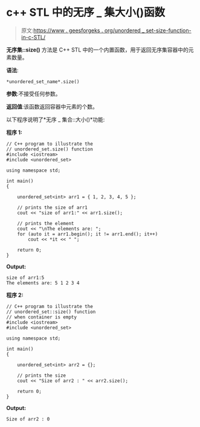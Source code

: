 # c++ STL 中的无序 _ 集大小()函数

> 原文:[https://www . geesforgeks . org/unordered _ set-size-function-in-c-STL/](https://www.geeksforgeeks.org/unordered_set-size-function-in-c-stl/)

**无序集::size()** 方法是 C++ STL 中的一个内置函数，用于返回无序集容器中的元素数量。

**语法**:

```
*unordered_set_name*.size()
```

**参数**:不接受任何参数。

**返回值**:该函数返回容器中元素的个数。

以下程序说明了*无序 _ 集合::大小()*功能:

**程序 1:**

```
// C++ program to illustrate the 
// unordered_set.size() function 
#include <iostream>
#include <unordered_set>

using namespace std;

int main()
{

    unordered_set<int> arr1 = { 1, 2, 3, 4, 5 };

    // prints the size of arr1
    cout << "size of arr1:" << arr1.size();

    // prints the element
    cout << "\nThe elements are: ";
    for (auto it = arr1.begin(); it != arr1.end(); it++)
        cout << *it << " ";

    return 0;
}
```

**Output:**

```
size of arr1:5
The elements are: 5 1 2 3 4

```

**程序 2:**

```
// C++ program to illustrate the
// unordered_set::size() function
// when container is empty
#include <iostream>
#include <unordered_set>

using namespace std;

int main()
{

    unordered_set<int> arr2 = {};

    // prints the size
    cout << "Size of arr2 : " << arr2.size();

    return 0;
}
```

**Output:**

```
Size of arr2 : 0

```